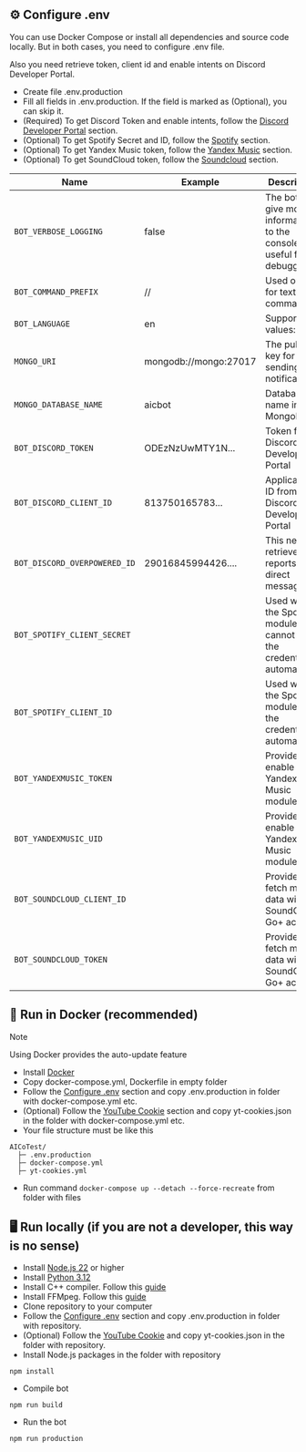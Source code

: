 ## ⚙️ Configure .env
You can use Docker Compose or install all dependencies and source code locally.
But in both cases, you need to configure .env file. 

Also you need retrieve token, client id and enable intents on Discord Developer Portal.

- Create file .env.production
- Fill all fields in .env.production. If the field is marked as (Optional), you can skip it.
- (Required) To get Discord Token and enable intents, follow the [Discord Developer Portal](https://github.com/AlexInCube/AlCoTest/wiki/API-Configure#discord-developer-portal-required) section. 
- (Optional) To get Spotify Secret and ID, follow the [Spotify](https://github.com/AlexInCube/AlCoTest/wiki/API-Configure#spotify-optional) section.
- (Optional) To get Yandex Music token, follow the [Yandex Music](https://github.com/AlexInCube/AlCoTest/wiki/API-Configure#yandex-music-optional) section.
- (Optional) To get SoundCloud token, follow the [Soundcloud](https://github.com/AlexInCube/AlCoTest/wiki/API-Configure#soundcloud-optional) section.

| Name                         | Example               | Description                                                             | Required? |
|------------------------------|-----------------------|-------------------------------------------------------------------------|-----------|
| `BOT_VERBOSE_LOGGING`        | false                 | The bot will give more information to the console, useful for debugging | ❌         |
| `BOT_COMMAND_PREFIX`         | //                    | Used only for text commands                                             | ✔️        |
| `BOT_LANGUAGE`               | en                    | Supported values: en ru                                                 | ❌         |
| `MONGO_URI`                  | mongodb://mongo:27017 | The public key for sending notifications                                | ✔️        |
| `MONGO_DATABASE_NAME`        | aicbot                | Database name in MongoDB                                                | ✔️        |
| `BOT_DISCORD_TOKEN`          | ODEzNzUwMTY1N...      | Token from Discord Developer Portal                                     | ✔️        |
| `BOT_DISCORD_CLIENT_ID`      | 813750165783...       | Application ID from Discord Developer Portal                            | ✔️        |
| `BOT_DISCORD_OVERPOWERED_ID` | 29016845994426....    | This need to retrieve reports in direct message                         | ✔️        |
| `BOT_SPOTIFY_CLIENT_SECRET`  |                       | Used when the Spotify module cannot get the credentials automatically   | ❌         |
| `BOT_SPOTIFY_CLIENT_ID`      |                       | Used when the Spotify module get the credentials automatically          | ❌         |
| `BOT_YANDEXMUSIC_TOKEN`      |                       | Provide to enable Yandex Music module                                   | ❌         |
| `BOT_YANDEXMUSIC_UID`        |                       | Provide to enable Yandex Music module                                   | ❌         |
| `BOT_SOUNDCLOUD_CLIENT_ID`   |                       | Provide to fetch more data with SoundCloud Go+ account                  | ❌         |
| `BOT_SOUNDCLOUD_TOKEN`       |                       | Provide to fetch more data with SoundCloud Go+ account                  | ❌         |

## 🐋 Run in Docker (recommended)
> [!NOTE]
> Using Docker provides the auto-update feature

- Install [Docker](https://www.docker.com/get-started/)
- Copy docker-compose.yml, Dockerfile in empty folder
- Follow the [Configure .env](#-configure-env) section and copy .env.production in folder with docker-compose.yml etc.
- (Optional) Follow the [YouTube Cookie](https://github.com/AlexInCube/AlCoTest/wiki/API-Configure#-youtube-cookie-optional) section and copy yt-cookies.json in the folder with docker-compose.yml etc.
- Your file structure must be like this
```
AICoTest/
  ├─ .env.production
  ├─ docker-compose.yml
  ├─ yt-cookies.yml
```
- Run command ```docker-compose up --detach --force-recreate``` from folder with files

## 🖥️ Run locally (if you are not a developer, this way is no sense)
- Install [Node.js 22](https://nodejs.org/en/download/prebuilt-installer) or higher
- Install [Python 3.12](https://www.python.org/downloads/)
- Install C++ compiler. Follow this [guide](https://github.com/nodejs/node-gyp#on-windows)
- Install FFMpeg. Follow this [guide](https://www.wikihow.com/Install-FFmpeg-on-Windows)
- Clone repository to your computer
- Follow the [Configure .env](#-configure-env) section and copy .env.production in folder with repository.
- (Optional) Follow the [YouTube Cookie](https://github.com/AlexInCube/AlCoTest/wiki/API-Configure#-youtube-cookie-optional) and copy yt-cookies.json in the folder with repository.
- Install Node.js packages in the folder with repository
```npm
npm install
```
- Compile bot
```
npm run build
```
- Run the bot
```
npm run production
```

